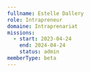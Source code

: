 ```yaml
---
fullname: Estelle Dallery
role: Intrapreneur
domaine: Intraprenariat
missions:
  - start: 2023-04-24
    end: 2024-04-24
    status: admin
memberType: beta
---
```

